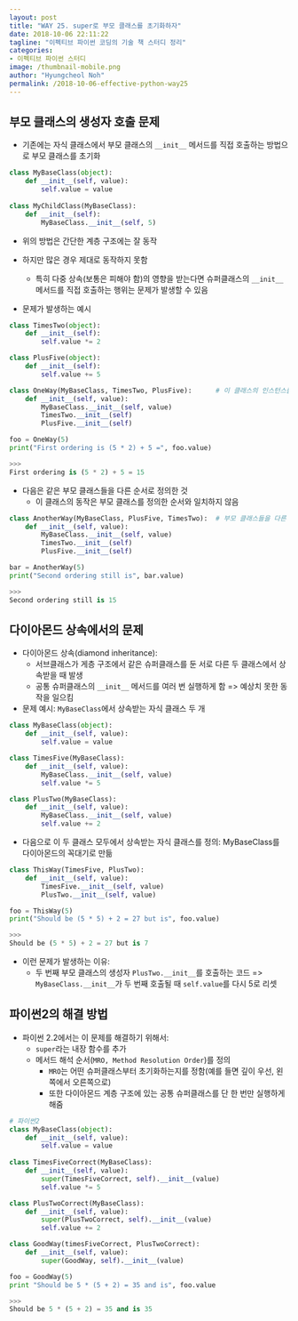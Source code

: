 ```yaml
---
layout: post
title: "WAY 25. super로 부모 클래스를 초기화하자"
date: 2018-10-06 22:11:22
tagline: "이펙티브 파이썬 코딩의 기술 책 스터디 정리"
categories:
- 이펙티브 파이썬 스터디
image: /thumbnail-mobile.png
author: "Hyungcheol Noh"
permalink: /2018-10-06-effective-python-way25
---
```


## 부모 클래스의 생성자 호출 문제
- 기존에는 자식 클래스에서 부모 클래스의 `__init__` 메서드를 직접 호출하는 방법으로 부모 클래스를 초기화

```python
class MyBaseClass(object):
    def __init__(self, value):
        self.value = value
    
class MyChildClass(MyBaseClass):
    def __init__(self):
        MyBaseClass.__init__(self, 5)
```

- 위의 방법은 간단한 계층 구조에는 잘 동작
- 하지만 많은 경우 제대로 동작하지 못함
    - 특히 다중 상속(보통은 피해야 함)의 영향을 받는다면 슈퍼클래스의 `__init__` 메서드를 직접 호출하는 행위는 문제가 발생할 수 있음

- 문제가 발생하는 예시

```python
class TimesTwo(object):
    def __init__(self):
        self.value *= 2

class PlusFive(object):
    def __init__(self):
        self.value += 5

class OneWay(MyBaseClass, TimesTwo, PlusFive):      # 이 클래스의 인스턴스를 생성하면 부모 클래스의 순서와 일치하는 결과가 생성
    def __init__(self, value):
        MyBaseClass.__init__(self, value)
        TimesTwo.__init__(self)
        PlusFive.__init__(self)

foo = OneWay(5)
print("First ordering is (5 * 2) + 5 =", foo.value)

>>>
First ordering is (5 * 2) + 5 = 15
```

- 다음은 같은 부모 클래스들을 다른 순서로 정의한 것
    - 이 클래스의 동작은 부모 클래스를 정의한 순서와 일치하지 않음

```python
class AnotherWay(MyBaseClass, PlusFive, TimesTwo):  # 부모 클래스들을 다른 순서로 정의
    def __init__(self, value):
        MyBaseClass.__init__(self, value)
        TimesTwo.__init__(self)
        PlusFive.__init__(self)

bar = AnotherWay(5)
print("Second ordering still is", bar.value)

>>>
Second ordering still is 15
```

## 다이아몬드 상속에서의 문제
- 다이아몬드 상속(diamond inheritance):
    - 서브클래스가 게층 구조에서 같은 슈퍼클래스를 둔 서로 다른 두 클래스에서 상속받을 때 발생
    - 공통 슈퍼클래스의 `__init__` 메서드를 여러 번 실행하게 함 => 예상치 못한 동작을 일으킴
- 문제 예시: `MyBaseClass`에서 상속받는 자식 클래스 두 개

```python
class MyBaseClass(object):
    def __init__(self, value):
        self.value = value

class TimesFive(MyBaseClass):
    def __init__(self, value):
        MyBaseClass.__init__(self, value)
        self.value *= 5

class PlusTwo(MyBaseClass):
    def __init__(self, value):
        MyBaseClass.__init__(self, value)
        self.value += 2
```

- 다음으로 이 두 클래스 모두에서 상속받는 자식 클래스를 정의: MyBaseClass를 다이아몬드의 꼭대기로 만듦

```python
class ThisWay(TimesFive, PlusTwo):
    def __init__(self, value):
        TimesFive.__init__(self, value)
        PlusTwo.__init__(self, value)

foo = ThisWay(5)
print("Should be (5 * 5) + 2 = 27 but is", foo.value)

>>>
Should be (5 * 5) + 2 = 27 but is 7
```

- 이런 문제가 발생하는 이유:
    - 두 번째 부모 클래스의 생성자 `PlusTwo.__init__`를 호출하는 코드 => `MyBaseClass.__init__`가 두 번째 호출될 때 `self.value`를 다시 5로 리셋

## 파이썬2의 해결 방법
- 파이썬 2.2에서는 이 문제를 해결하기 위해서:
    - `super`라는 내장 함수를 추가
    - 메서드 해석 순서(`MRO, Method Resolution Order`)를 정의
        - `MRO`는 어떤 슈퍼클래스부터 초기화하는지를 정함(예를 들면 깊이 우선, 왼쪽에서 오른쪽으로)
        - 또한 다이아몬드 계층 구조에 있는 공통 슈퍼클래스를 단 한 번만 실행하게 해줌

```python
# 파이썬2
class MyBaseClass(object):
    def __init__(self, value):
        self.value = value
        
class TimesFiveCorrect(MyBaseClass):
    def __init__(self, value):
        super(TimesFiveCorrect, self).__init__(value)
        self.value *= 5

class PlusTwoCorrect(MyBaseClass):
    def __init__(self, value):
        super(PlusTwoCorrect, self).__init__(value)
        self.value += 2

class GoodWay(timesFiveCorrect, PlusTwoCorrect):
    def __init__(self, value):
        super(GoodWay, self).__init__(value)

foo = GoodWay(5)
print "Should be 5 * (5 + 2) = 35 and is", foo.value

>>>
Should be 5 * (5 + 2) = 35 and is 35
```
